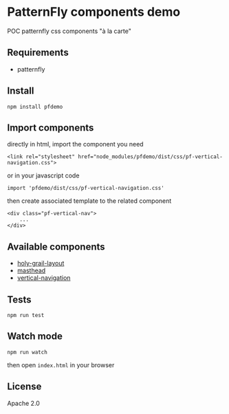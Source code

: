 # PatternFly components demo

POC patternfly css components "à la carte"

## Requirements

 * patternfly

## Install

    npm install pfdemo
    
## Import components

directly in html, import the component you need

    <link rel="stylesheet" href="node_modules/pfdemo/dist/css/pf-vertical-navigation.css">
    
or in your javascript code

    import 'pfdemo/dist/css/pf-vertical-navigation.css'
    
then create associated template to the related component

    <div class="pf-vertical-nav">
        ...
    </div> 

## Available components

 * [holy-grail-layout](/holy-grail-layout)
 * [masthead](/masthead)
 * [vertical-navigation](/vertical-navigation)

## Tests

    npm run test
    
## Watch mode

    npm run watch

then open `index.html` in your browser
 
## License

Apache 2.0